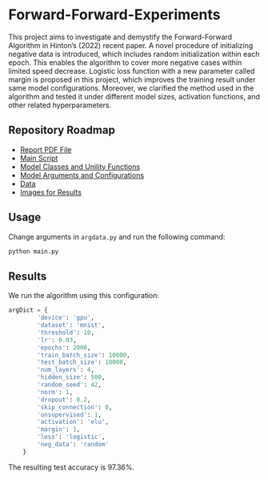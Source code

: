 # Forward-Forward-Experiments

This project aims to investigate and demystify the 
Forward-Forward Algorithm in Hinton’s (2022) 
recent paper. A novel procedure of initializing 
negative data is introduced, which includes random 
initialization within each epoch. This enables the 
algorithm to cover more negative cases within limited 
speed decrease. Logistic loss function with a new parameter
called margin is proposed  in this project, which improves
the training result under same model configurations. 
Moreover, we clarified the method used in the algorithm 
and tested it under different model sizes, activation 
functions, and other related hyperparameters.

## Repository Roadmap

- [Report PDF File](report.pdf)
- [Main Script](main.py)
- [Model Classes and Unility Functions](util/)
- [Model Arguments and Configurations](argdata.py)
- [Data](data/)
- [Images for Results](images/)

## Usage

Change arguments in `argdata.py` and run the following command:

```bash
python main.py
```

## Results

We run the algorithm using this configuration:

```python
argDict = {
        'device': 'gpu',
        'dataset': 'mnist',
        'threshold': 10,
        'lr': 0.03,
        'epochs': 2000,
        'train_batch_size': 10000,
        'test_batch_size': 10000,
        'num_layers': 4,
        'hidden_size': 500,
        'random_seed': 42,
        'norm': 1,
        'dropout': 0.2,
        'skip_connection': 0,
        'unsupervised': 1,
        'activation': 'elu',
        'margin': 1,
        'loss': 'logistic',
        'neg_data': 'random'
    }
```

The resulting test accuracy is 97.36%. 

